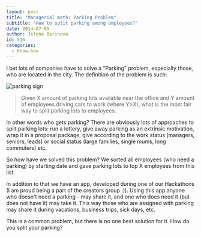```yaml
---
layout: post
title: "Managerial math: Parking Problem"
subtitle: "How to split parking among employees?"
date: 2014-07-05
author: Jelena Barinova
id: 516
categories:
  - Know-how
---
```


I bet lots of companies have to solve a "Parking" problem, especially those, who are located in the city. The definition of the problem is such:

<img src="{{ site.baseurl }}/img/post_img/parking.png" alt="parking sign" class="right" />

> Given X amount of parking lots available near the office and Y amount of employees driving cars to work (where Y&gt;X), what is the most fair way to split parking lots to employees.

In other words who gets parking? There are obviously lots of approaches to split parking lots: run a lottery, give away parking as an extrinsic motivation, wrap it in a proposal package, give according to the work status (managers, seniors, leads) or social status (large families, single mums, long commuters) etc.

So how have we solved this problem? We sorted all employees (who need a parking) by starting date and gave parking lots to top X employees from this list.

In addition to that we have an app, developed during one of our Hackathons (I am proud being a part of the creators group :)). Using this app anyone who doesn't need a parking - may share it, and one who does need it (but does not have it) may take it. This way those who are assigned with parking may share it during vacations, business trips, sick days, etc.

This is a common problem, but there is no one best solution for it. How do you split your parking?